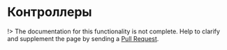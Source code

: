 # Контроллеры

!> The documentation for this functionality is not complete. 
Help to clarify and supplement the page by sending a [Pull Request](https://github.com/railt/docs).
